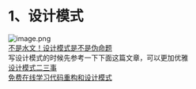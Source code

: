 # 1、设计模式
![image.png](https://cdn.nlark.com/yuque/0/2022/png/2923644/1665388712569-45a069a8-dd4f-49fb-b361-bb13ea7ae846.png#averageHue=%23f9eee7&clientId=u7c314f61-6d00-4&from=paste&id=ubf618cff&originHeight=401&originWidth=1140&originalType=url&ratio=1&rotation=0&showTitle=false&size=36665&status=done&style=none&taskId=u6e3a4b3c-ceb0-4d15-9c92-33b197856c9&title=)<br />[不是水文！设计模式是不是伪命题](https://www.yuque.com/hardway/il90xh/hm0xuw?view=doc_embed)<br />写设计模式的时候先参考一下下面这篇文章，可以更加优雅<br />[设计模式二三事](https://tech.meituan.com/2022/03/10/interesting-talk-about-design-patterns.html)<br />[免费在线学习代码重构和设计模式](https://refactoringguru.cn/)
